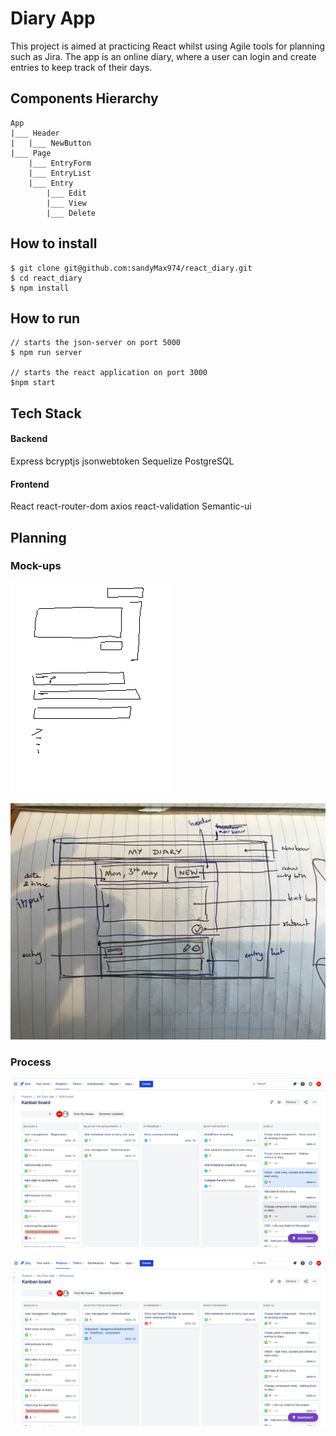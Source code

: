 # Diary App

This project is aimed at practicing React whilst using Agile tools for planning such as Jira. The app is an online diary, where a user can login and create entries to keep track of their days. 

## Components Hierarchy
```
App
|___ Header
|   |___ NewButton
|___ Page
    |___ EntryForm
    |___ EntryList
    |___ Entry
        |___ Edit
        |___ View
        |___ Delete
```

## How to install
```
$ git clone git@github.com:sandyMax974/react_diary.git
$ cd react_diary
$ npm install
```
## How to run
```
// starts the json-server on port 5000
$ npm run server 

// starts the react application on port 3000
$npm start
```

## Tech Stack

#### Backend
Express
bcryptjs 
jsonwebtoken 
Sequelize
PostgreSQL

#### Frontend
React
react-router-dom 
axios 
react-validation 
Semantic-ui


## Planning

### Mock-ups
![mock-up-1](https://github.com/sandyMax974/react_diary/blob/main/planning/diary_app%20-%20mockup_1.png)

![mock-up-2](https://github.com/sandyMax974/react_diary/blob/main/planning/diary_app%20-%20mockup_2.jpg)

### Process
![jira-board-1](https://github.com/sandyMax974/react_diary/blob/main/planning/Jira%20Board%20-%201.png)

![jira-board-2](https://github.com/sandyMax974/react_diary/blob/main/planning/Jira%20Board%20-%202.png)
